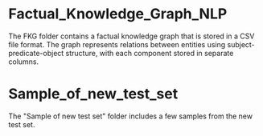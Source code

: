 # Factual_Knowledge_Graph_NLP
The FKG folder contains a factual knowledge graph that is stored in a CSV file format. The graph represents relations between entities using subject-predicate-object structure, with each component stored in separate columns.


# Sample_of_new_test_set #
The "Sample of new test set" folder includes a few samples from the new test set.




